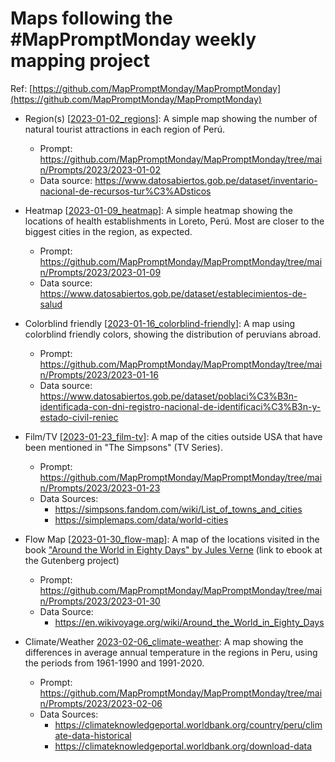 # Maps following the #MapPromptMonday weekly mapping project

Ref: [https://github.com/MapPromptMonday/MapPromptMonday](https://github.com/MapPromptMonday/MapPromptMonday)

- Region(s) [[2023-01-02_regions](2023-01-02_regions)]: A simple map showing the number of natural tourist attractions in each region of Perú.
  - Prompt: https://github.com/MapPromptMonday/MapPromptMonday/tree/main/Prompts/2023/2023-01-02
  - Data source: https://www.datosabiertos.gob.pe/dataset/inventario-nacional-de-recursos-tur%C3%ADsticos

- Heatmap [[2023-01-09_heatmap](2023-01-09_heatmap)]: A simple heatmap showing the locations of health establishments in Loreto, Perú. Most are closer to the biggest cities in the region, as expected.
  - Prompt: https://github.com/MapPromptMonday/MapPromptMonday/tree/main/Prompts/2023/2023-01-09
  - Data source: https://www.datosabiertos.gob.pe/dataset/establecimientos-de-salud

- Colorblind friendly [[2023-01-16_colorblind-friendly](2023-01-16_colorblind-friendly)]: A map using colorblind friendly colors, showing the distribution of peruvians abroad.
  - Prompt: https://github.com/MapPromptMonday/MapPromptMonday/tree/main/Prompts/2023/2023-01-16
  - Data source: https://www.datosabiertos.gob.pe/dataset/poblaci%C3%B3n-identificada-con-dni-registro-nacional-de-identificaci%C3%B3n-y-estado-civil-reniec

- Film/TV [[2023-01-23_film-tv](2023-01-23_film-tv)]: A map of the cities outside USA that have been mentioned in "The Simpsons" (TV Series).
  - Prompt: https://github.com/MapPromptMonday/MapPromptMonday/tree/main/Prompts/2023/2023-01-23
  - Data Sources:
    - https://simpsons.fandom.com/wiki/List_of_towns_and_cities
    - https://simplemaps.com/data/world-cities

- Flow Map [[2023-01-30_flow-map](2023-01-30_flow-map)]: A map of the locations visited in the book ["Around the World in Eighty Days" by Jules Verne](https://www.gutenberg.org/ebooks/103) (link to ebook at the Gutenberg project)
  - Prompt: https://github.com/MapPromptMonday/MapPromptMonday/tree/main/Prompts/2023/2023-01-30
  - Data Source:
    - https://en.wikivoyage.org/wiki/Around_the_World_in_Eighty_Days

- Climate/Weather [2023-02-06_climate-weather](2023-02-06_climate-weather): A map showing the differences in average annual temperature in the regions in Peru, using the periods from 1961-1990 and 1991-2020.
  - Prompt: https://github.com/MapPromptMonday/MapPromptMonday/tree/main/Prompts/2023/2023-02-06
  - Data Sources:
    - https://climateknowledgeportal.worldbank.org/country/peru/climate-data-historical
    - https://climateknowledgeportal.worldbank.org/download-data 
